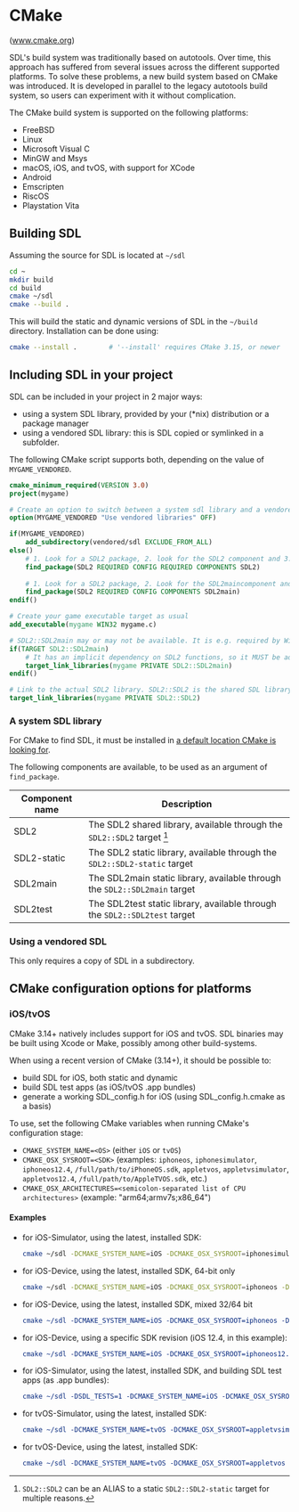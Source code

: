 # CMake

(www.cmake.org)

SDL's build system was traditionally based on autotools. Over time, this
approach has suffered from several issues across the different supported 
platforms.
To solve these problems, a new build system based on CMake was introduced.
It is developed in parallel to the legacy autotools build system, so users 
can experiment with it without complication.

The CMake build system is supported on the following platforms:

* FreeBSD
* Linux
* Microsoft Visual C
* MinGW and Msys
* macOS, iOS, and tvOS, with support for XCode
* Android
* Emscripten
* RiscOS
* Playstation Vita

## Building SDL

Assuming the source for SDL is located at `~/sdl`
```sh
cd ~
mkdir build
cd build
cmake ~/sdl
cmake --build .
```

This will build the static and dynamic versions of SDL in the `~/build` directory.
Installation can be done using:

```sh
cmake --install .        # '--install' requires CMake 3.15, or newer
```

## Including SDL in your project

SDL can be included in your project in 2 major ways:
- using a system SDL library, provided by your (*nix) distribution or a package manager
- using a vendored SDL library: this is SDL copied or symlinked in a subfolder.

The following CMake script supports both, depending on the value of `MYGAME_VENDORED`.

```cmake
cmake_minimum_required(VERSION 3.0)
project(mygame)

# Create an option to switch between a system sdl library and a vendored sdl library
option(MYGAME_VENDORED "Use vendored libraries" OFF)

if(MYGAME_VENDORED)
    add_subdirectory(vendored/sdl EXCLUDE_FROM_ALL)
else()
    # 1. Look for a SDL2 package, 2. look for the SDL2 component and 3. fail if none can be found
    find_package(SDL2 REQUIRED CONFIG REQUIRED COMPONENTS SDL2)
    
    # 1. Look for a SDL2 package, 2. Look for the SDL2maincomponent and 3. DO NOT fail when SDL2main is not available 
    find_package(SDL2 REQUIRED CONFIG COMPONENTS SDL2main)
endif()

# Create your game executable target as usual 
add_executable(mygame WIN32 mygame.c)

# SDL2::SDL2main may or may not be available. It is e.g. required by Windows GUI applications  
if(TARGET SDL2::SDL2main)
    # It has an implicit dependency on SDL2 functions, so it MUST be added before SDL2::SDL2 (or SDL2::SDL2-static)
    target_link_libraries(mygame PRIVATE SDL2::SDL2main)
endif()

# Link to the actual SDL2 library. SDL2::SDL2 is the shared SDL library, SDL2::SDL2-static is the static SDL libarary.
target_link_libraries(mygame PRIVATE SDL2::SDL2)
```

### A system SDL library

For CMake to find SDL, it must be installed in [a default location CMake is looking for](https://cmake.org/cmake/help/latest/command/find_package.html#config-mode-search-procedure).

The following components are available, to be used as an argument of `find_package`.

| Component name | Description                                                                                |
|----------------|--------------------------------------------------------------------------------------------|
| SDL2           | The SDL2 shared library, available through the `SDL2::SDL2` target [^SDL_TARGET_EXCEPTION] |
| SDL2-static    | The SDL2 static library, available through the `SDL2::SDL2-static` target                  |
| SDL2main       | The SDL2main static library, available through the `SDL2::SDL2main` target                 |
| SDL2test       | The SDL2test static library, available through the `SDL2::SDL2test` target                 |

### Using a vendored SDL

This only requires a copy of SDL in a subdirectory.

## CMake configuration options for platforms

### iOS/tvOS

CMake 3.14+ natively includes support for iOS and tvOS.  SDL binaries may be built
using Xcode or Make, possibly among other build-systems.

When using a recent version of CMake (3.14+), it should be possible to:

- build SDL for iOS, both static and dynamic
- build SDL test apps (as iOS/tvOS .app bundles)
- generate a working SDL_config.h for iOS (using SDL_config.h.cmake as a basis)

To use, set the following CMake variables when running CMake's configuration stage:

- `CMAKE_SYSTEM_NAME=<OS>`   (either `iOS` or `tvOS`)
- `CMAKE_OSX_SYSROOT=<SDK>`  (examples: `iphoneos`, `iphonesimulator`, `iphoneos12.4`, `/full/path/to/iPhoneOS.sdk`,
                              `appletvos`, `appletvsimulator`, `appletvos12.4`, `/full/path/to/AppleTVOS.sdk`, etc.)
- `CMAKE_OSX_ARCHITECTURES=<semicolon-separated list of CPU architectures>` (example: "arm64;armv7s;x86_64")


#### Examples

- for iOS-Simulator, using the latest, installed SDK:

    ```bash
    cmake ~/sdl -DCMAKE_SYSTEM_NAME=iOS -DCMAKE_OSX_SYSROOT=iphonesimulator -DCMAKE_OSX_ARCHITECTURES=x86_64
    ```

- for iOS-Device, using the latest, installed SDK, 64-bit only

    ```bash
    cmake ~/sdl -DCMAKE_SYSTEM_NAME=iOS -DCMAKE_OSX_SYSROOT=iphoneos -DCMAKE_OSX_ARCHITECTURES=arm64
    ```

- for iOS-Device, using the latest, installed SDK, mixed 32/64 bit

    ```cmake
    cmake ~/sdl -DCMAKE_SYSTEM_NAME=iOS -DCMAKE_OSX_SYSROOT=iphoneos -DCMAKE_OSX_ARCHITECTURES="arm64;armv7s"
    ```

- for iOS-Device, using a specific SDK revision (iOS 12.4, in this example):

    ```cmake
    cmake ~/sdl -DCMAKE_SYSTEM_NAME=iOS -DCMAKE_OSX_SYSROOT=iphoneos12.4 -DCMAKE_OSX_ARCHITECTURES=arm64
    ```

- for iOS-Simulator, using the latest, installed SDK, and building SDL test apps (as .app bundles):

    ```cmake
    cmake ~/sdl -DSDL_TESTS=1 -DCMAKE_SYSTEM_NAME=iOS -DCMAKE_OSX_SYSROOT=iphonesimulator -DCMAKE_OSX_ARCHITECTURES=x86_64
    ```

- for tvOS-Simulator, using the latest, installed SDK:

    ```cmake
    cmake ~/sdl -DCMAKE_SYSTEM_NAME=tvOS -DCMAKE_OSX_SYSROOT=appletvsimulator -DCMAKE_OSX_ARCHITECTURES=x86_64
    ```

- for tvOS-Device, using the latest, installed SDK:

    ```cmake
    cmake ~/sdl -DCMAKE_SYSTEM_NAME=tvOS -DCMAKE_OSX_SYSROOT=appletvos -DCMAKE_OSX_ARCHITECTURES=arm64`
    ```


[^SDL_TARGET_EXCEPTION]: `SDL2::SDL2` can be an ALIAS to a static `SDL2::SDL2-static` target for multiple reasons.
